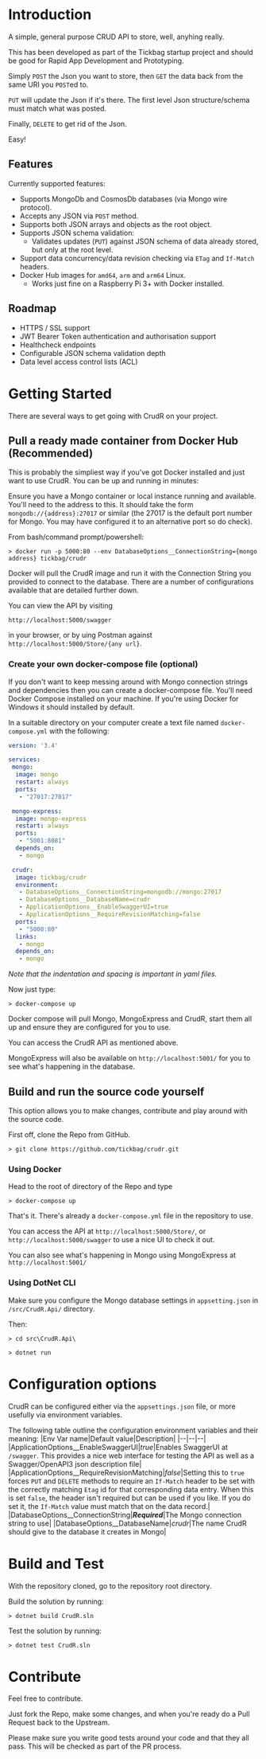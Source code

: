 # Introduction 
A simple, general purpose CRUD API to store, well, anyhing really.

This has been developed as part of the Tickbag startup project and should be good for Rapid App Development and Prototyping.

Simply `POST` the Json you want to store, then `GET` the data back from the same URI you `POST`ed to.

`PUT` will update the Json if it's there. The first level Json structure/schema must match what was posted.

Finally, `DELETE` to get rid of the Json.

Easy!

## Features
Currently supported features:
* Supports MongoDb and CosmosDb databases (via Mongo wire protocol).
* Accepts any JSON via `POST` method.
* Supports both JSON arrays and objects as the root object.
* Supports JSON schema validation:
  * Validates updates (`PUT`) against JSON schema of data already stored, but only at the root level.
* Support data concurrency/data revision checking via `ETag` and `If-Match` headers.
* Docker Hub images for `amd64`, `arm` and `arm64` Linux.
  * Works just fine on a Raspberry Pi 3+ with Docker installed.

## Roadmap
* HTTPS / SSL support
* JWT Bearer Token authentication and authorisation support
* Healthcheck endpoints
* Configurable JSON schema validation depth
* Data level access control lists (ACL)

# Getting Started
There are several ways to get going with CrudR on your project.

## Pull a ready made container from Docker Hub (Recommended)
This is probably the simpliest way if you've got Docker installed and just want to use CrudR.
You can be up and running in minutes:

Ensure you have a Mongo container or local instance running and available. You'll need to the address to this. It should take the form `mongodb://{address}:27017` or similar (the 27017 is the default port number for Mongo. You may have configured it to an alternative port so do check).

From bash/command prompt/powershell:
```
> docker run -p 5000:80 --env DatabaseOptions__ConnectionString={mongo address} tickbag/crudr
```
Docker will pull the CrudR image and run it with the Connection String you provided to connect to the database. There are a number of configurations available that are detailed further down.

You can view the API by visiting
```
http://localhost:5000/swagger
```
in your browser, or by uing Postman against `http://localhost:5000/Store/{any url}`.

### Create your own docker-compose file (optional)
If you don't want to keep messing around with Mongo connection strings and dependencies then you can create a docker-compose file.
You'll need Docker Compose installed on your machine. If you're using Docker for Windows it should installed by default.

In a suitable directory on your computer create a text file named `docker-compose.yml` with the following:
```yaml
version: '3.4'

services:
 mongo:
  image: mongo
  restart: always
  ports:
   - "27017:27017"

 mongo-express:
  image: mongo-express
  restart: always
  ports:
   - "5001:8081"
  depends_on:
   - mongo

 crudr:
  image: tickbag/crudr
  environment:
   - DatabaseOptions__ConnectionString=mongodb://mongo:27017
   - DatabaseOptions__DatabaseName=crudr
   - ApplicationOptions__EnableSwaggerUI=true
   - ApplicationOptions__RequireRevisionMatching=false
  ports:
   - "5000:80"
  links:
   - mongo
  depends_on:
   - mongo
```
*Note that the indentation and spacing is important in yaml files.*

Now just type:
```
> docker-compose up
```

Docker compose will pull Mongo, MongoExpress and CrudR, start them all up and ensure they are configured for you to use.

You can access the CrudR API as mentioned above.

MongoExpress will also be available on `http://localhost:5001/` for you to see what's happening in the database.

## Build and run the source code yourself
This option allows you to make changes, contribute and play around with the source code.

First off, clone the Repo from GitHub.
```
> git clone https://github.com/tickbag/crudr.git
```

### Using Docker

Head to the root of directory of the Repo and type
```
> docker-compose up
```
That's it. There's already a `docker-compose.yml` file in the repository to use.

You can access the API at `http://localhost:5000/Store/`, or `http://localhost:5000/swagger` to use a nice UI to check it out.

You can also see what's happening in Mongo using MongoExpress at `http://localhost:5001/`

### Using DotNet CLI

Make sure you configure the Mongo database settings in `appsetting.json` in `/src/CrudR.Api/` directory.

Then:
```
> cd src\CrudR.Api\

> dotnet run
```

# Configuration options
CrudR can be configured either via the `appsettings.json` file, or more usefully via environment variables.

The following table outline the configuration environment variables and their meaning:
|Env Var name|Default value|Description|
|--|--|--|
|ApplicationOptions__EnableSwaggerUI|*true*|Enables SwaggerUI at `/swagger`. This provides a nice web interface for testing the API as well as a Swagger/OpenAPI3 json description file|
|ApplicationOptions__RequireRevisionMatching|*false*|Setting this to `true` forces `PUT` and `DELETE` methods to require an `If-Match` header to be set with the correctly matching `Etag` id for that corresponding data entry. When this is set `false`, the header isn't required but can be used if you like. If you do set it, the `If-Match` value must match that on the data record.|
|DatabaseOptions__ConnectionString|***Required***|The Mongo connection string to use|
|DatabaseOptions__DatabaseName|*crudr*|The name CrudR should give to the database it creates in Mongo|

# Build and Test
With the repository cloned, go to the repository root directory.

Build the solution by running:
```
> dotnet build CrudR.sln
```

Test the solution by running:
```
> dotnet test CrudR.sln
```

# Contribute
Feel free to contribute.

Just fork the Repo, make some changes, and when you're ready do a Pull Request back to the Upstream.

Please make sure you write good tests around your code and that they all pass. This will be checked as part of the PR process.
